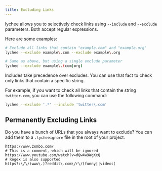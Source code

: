```yaml
---
title: Excluding Links
---
```


lychee allows you to selectively check links using `--include` and `--exclude` parameters. Both accept regular expressions.

Here are some examples:

```bash
# Exclude all links that contain "example.com" and "example.org"
lychee --exclude example\.com --exclude example\.org

# Same as above, but using a single exclude parameter
lychee --exclude example\.(com|org)
```

Includes take precedence over excludes.
You can use that fact to check only links that contain a specific string.

For example, if you want to check all links that contain the string `twitter.com`,
you can use the following command:

```bash
lychee --exclude '.*' --include 'twitter\.com'
```

## Permanently Excluding Links

Do you have a bunch of URLs that you always want to exclude?
You can add them to a `.lycheeignore` file in the root of your project.

```plaintext title=".lycheeignore"
https://www.zombo.com/
# This is a comment, which will be ignored
https://www.youtube.com/watch?v=dQw4w9WgXcQ
# Regex is also supported
https?:\/\/(www\.)?reddit\.com\/r\/(funny||videos)
```
